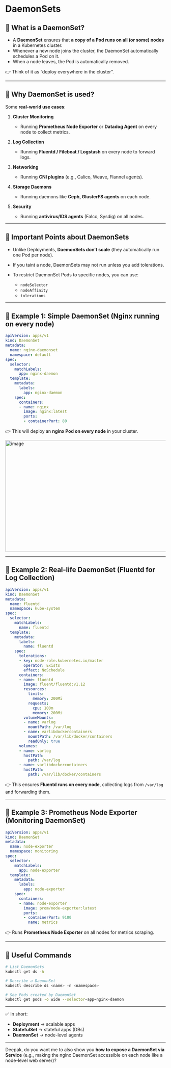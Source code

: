 # **DaemonSets**

## 🔹 What is a DaemonSet?

* A **DaemonSet** ensures that **a copy of a Pod runs on all (or some) nodes** in a Kubernetes cluster.
* Whenever a new node joins the cluster, the DaemonSet automatically schedules a Pod on it.
* When a node leaves, the Pod is automatically removed.

👉 Think of it as “deploy everywhere in the cluster”.

---

## 🔹 Why DaemonSet is used?

Some **real-world use cases**:

1. **Cluster Monitoring**

   * Running **Prometheus Node Exporter** or **Datadog Agent** on every node to collect metrics.
2. **Log Collection**

   * Running **Fluentd / Filebeat / Logstash** on every node to forward logs.
3. **Networking**

   * Running **CNI plugins** (e.g., Calico, Weave, Flannel agents).
4. **Storage Daemons**

   * Running daemons like **Ceph, GlusterFS agents** on each node.
5. **Security**

   * Running **antivirus/IDS agents** (Falco, Sysdig) on all nodes.

---

## 🔹 Important Points about DaemonSets

* Unlike Deployments, **DaemonSets don’t scale** (they automatically run one Pod per node).
* If you taint a node, DaemonSets may not run unless you add tolerations.
* To restrict DaemonSet Pods to specific nodes, you can use:

  * `nodeSelector`
  * `nodeAffinity`
  * `tolerations`

---

## 🔹 Example 1: Simple DaemonSet (Nginx running on every node)

```yaml
apiVersion: apps/v1
kind: DaemonSet
metadata:
  name: nginx-daemonset
  namespace: default
spec:
  selector:
    matchLabels:
      app: nginx-daemon
  template:
    metadata:
      labels:
        app: nginx-daemon
    spec:
      containers:
      - name: nginx
        image: nginx:latest
        ports:
        - containerPort: 80
```

👉 This will deploy an **nginx Pod on every node** in your cluster.

<img width="1503" height="350" alt="image" src="https://github.com/user-attachments/assets/5dcfa489-f199-4932-99d3-fde9e614165a" />

---

## 🔹 Example 2: Real-life DaemonSet (Fluentd for Log Collection)

```yaml
apiVersion: apps/v1
kind: DaemonSet
metadata:
  name: fluentd
  namespace: kube-system
spec:
  selector:
    matchLabels:
      name: fluentd
  template:
    metadata:
      labels:
        name: fluentd
    spec:
      tolerations:
      - key: node-role.kubernetes.io/master
        operator: Exists
        effect: NoSchedule
      containers:
      - name: fluentd
        image: fluent/fluentd:v1.12
        resources:
          limits:
            memory: 200Mi
          requests:
            cpu: 100m
            memory: 200Mi
        volumeMounts:
        - name: varlog
          mountPath: /var/log
        - name: varlibdockercontainers
          mountPath: /var/lib/docker/containers
          readOnly: true
      volumes:
      - name: varlog
        hostPath:
          path: /var/log
      - name: varlibdockercontainers
        hostPath:
          path: /var/lib/docker/containers
```

👉 This ensures **Fluentd runs on every node**, collecting logs from `/var/log` and forwarding them.

---

## 🔹 Example 3: Prometheus Node Exporter (Monitoring DaemonSet)

```yaml
apiVersion: apps/v1
kind: DaemonSet
metadata:
  name: node-exporter
  namespace: monitoring
spec:
  selector:
    matchLabels:
      app: node-exporter
  template:
    metadata:
      labels:
        app: node-exporter
    spec:
      containers:
      - name: node-exporter
        image: prom/node-exporter:latest
        ports:
        - containerPort: 9100
          name: metrics
```

👉 Runs **Prometheus Node Exporter** on all nodes for metrics scraping.

---

## 🔹 Useful Commands

```bash
# List DaemonSets
kubectl get ds -A

# Describe a DaemonSet
kubectl describe ds <name> -n <namespace>

# See Pods created by DaemonSet
kubectl get pods -o wide --selector=app=nginx-daemon
```

---

✅ In short:

* **Deployment** → scalable apps
* **StatefulSet** → stateful apps (DBs)
* **DaemonSet** → node-level agents

---

Deepak, do you want me to also show you **how to expose a DaemonSet via Service** (e.g., making the nginx DaemonSet accessible on each node like a node-level web server)?


